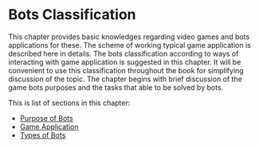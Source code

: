# Bots Classification

This chapter provides basic knowledges regarding video games and bots applications
for these. The scheme of working typical game application is described here in details.
The bots classification according to ways of interacting with game application is
suggested in this chapter. It will be convenient to use this classification throughout
the book for simplifying discussion of the topic. The chapter begins with brief
discussion of the game bots purposes and the tasks that able to be solved by bots.

This is list of sections in this chapter:

* [Purpose of Bots](BotsClassification/purpose-of-bots.md)
* [Game Application](BotsClassification/game-application.md)
* [Types of Bots](BotsClassification/types-of-bots.md)
